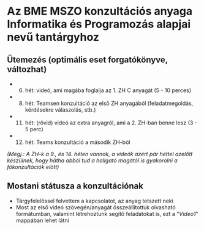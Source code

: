 # Az BME MSZO konzultációs anyaga Informatika és Programozás alapjai nevű tantárgyhoz
## Ütemezés (optimális eset forgatókönyve, változhat)  
- 6. hét: videó, ami magába foglalja az 1. ZH C anyagát (5 - 10 perces)
- 8. hét: Teamsen konzultáció az első ZH anyagából (feladatmegoldás, kérdésekre válaszolás, stb.)
- 11. hét: (rövid) videó az extra anyagról, ami a 2. ZH-ban benne lesz (3 - 5 perc)
- 12. hét: Teams konzultáció a második ZH-ból  
  
*(Megj.: A ZH-k a 9., és 14. héten vannak, a videók azért pár héttel azelőtt készülnek, hogy hátha abból tud a hallgató magától is gyakorolni a főkonzultációk előtt)*  
  
## Mostani státusza a konzultációnak
- Tárgyfelelőssel felvettem a kapcsolatot, az anyag tetszett neki
- Most az első videó szövegén/anyagát összeállítottuk olvasható formátumban, valamint létrehoztunk segítő feladatokat is, ezt a "*Video1*" mappában lehet látni